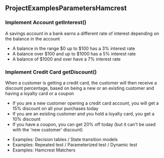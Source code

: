 ## ProjectExamplesParametersHamcrest

### Implement Account getInterest()
A savings account in a bank earns a different rate of interest depending on the balance in the account
- A balance in the range $0 up to $100 has a 3% interest rate
- A balance over $100 and up to $1000 has a 5% interest rate
- A balance of $1000 and over have a 7% interest rate

### Implement Credit Card getDiscount()
When a customer is getting a credit card, the customer will then receive a discount percentage, based on being a new or an existing customer and having a loyalty card or a coupon
- If you are a new customer opening a credit card account, you will get a 15% discount on all your purchases today
- If you are an existing customer and you hold a loyalty card, you get a 10% discount
- If you have a coupon, you can get 20% off today (but it can't be used with the 'new customer' discount)


* Examples: Decision tables / State transition models
* Examples: Repeated test / Parameterized test / Dynamic test
* Examples: Hamcrest Matchers